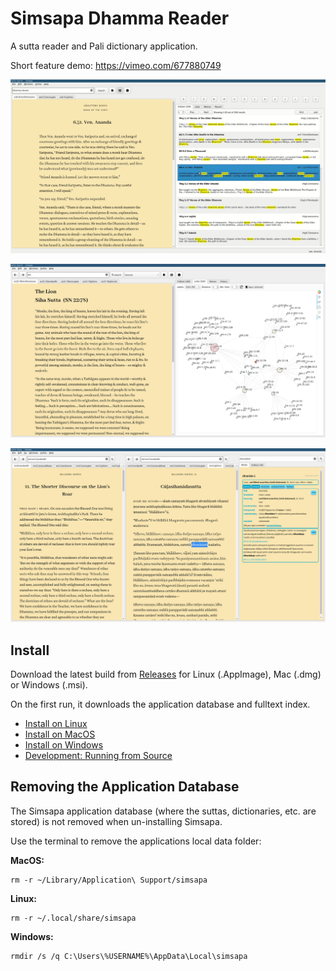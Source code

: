 # Simsapa Dhamma Reader

A sutta reader and Pali dictionary application.

Short feature demo: <https://vimeo.com/677880749>

![Sutta Search](docs/images/sutta-search-screenshot.jpg)

![Sutta Links](docs/images/sutta-links-screenshot.jpg)

![Sutta Study](docs/images/sutta-study-screenshot.png)

## Install

Download the latest build from [Releases](https://github.com/simsapa/simsapa/releases/) for Linux (.AppImage), Mac (.dmg) or Windows (.msi).

On the first run, it downloads the application database and fulltext index.

- [Install on Linux](docs/install-linux.md)
- [Install on MacOS](docs/install-macos.md)
- [Install on Windows](docs/install-macos.md)
- [Development: Running from Source](docs/development-running-from-source.md)

## Removing the Application Database

The Simsapa application database (where the suttas, dictionaries, etc. are stored) is not removed when un-installing Simsapa.

Use the terminal to remove the applications local data folder:

**MacOS:**

``` shell
rm -r ~/Library/Application\ Support/simsapa
```

**Linux:**

``` shell
rm -r ~/.local/share/simsapa
```

**Windows:**

``` shell
rmdir /s /q C:\Users\%USERNAME%\AppData\Local\simsapa
```


